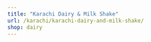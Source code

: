 ```yaml
---
title: "Karachi Dairy & Milk Shake"
url: /karachi/karachi-dairy-and-milk-shake/
shop: dairy
---
```

